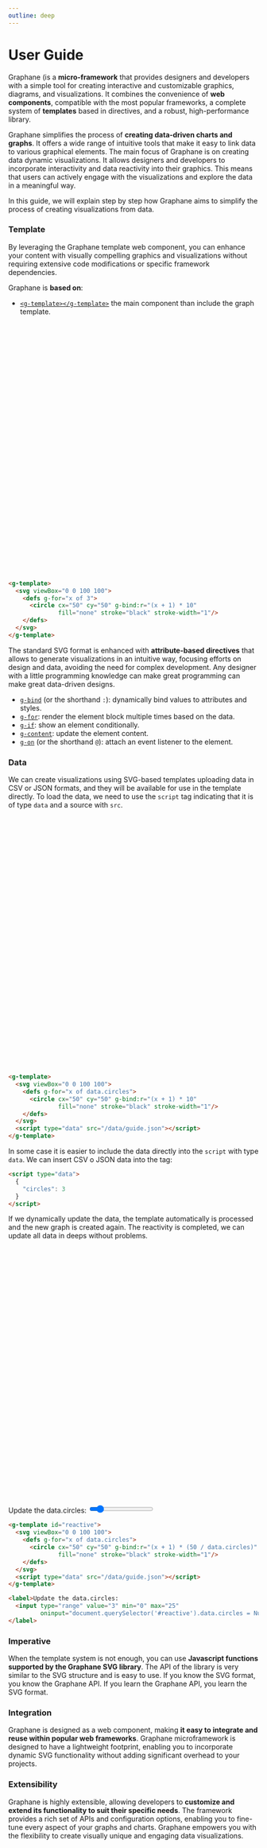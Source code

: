 ```yaml
---
outline: deep
---
```


# User Guide

Graphane (is a **micro-framework** that provides designers and developers with a simple tool for
creating interactive and customizable graphics, diagrams, and visualizations. It combines the
convenience of **web components**, compatible with the most popular frameworks, a complete system of
**templates** based in directives, and a robust, high-performance library.

Graphane simplifies the process of **creating data-driven charts and graphs**. It offers a wide
range of intuitive tools that make it easy to link data to various graphical elements. The main
focus of Graphane is on creating data dynamic visualizations. It allows designers and developers to
incorporate interactivity and data reactivity into their graphics. This means that users can
actively engage with the visualizations and explore the data in a meaningful way.

In this guide, we will explain step by step how Graphane aims to simplify the process of creating
visualizations from data.

### Template

By leveraging the Graphane template web component, you can enhance your content with visually
compelling graphics and visualizations without requiring extensive code modifications or specific
framework dependencies.

Graphane is **based on**:

- [`<g-template></g-template>`](./components) the main component than include the graph template.

<g-template>
  <svg viewBox="0 0 100 100">
    <defs g-for="x of 3">
       <circle cx="50" cy="50" g-bind:r="(x + 1) * 10" 
               fill="none" stroke="black" stroke-width="1"/>
    </defs>
  </svg>
</g-template>

```html
<g-template>
  <svg viewBox="0 0 100 100">
    <defs g-for="x of 3">
      <circle cx="50" cy="50" g-bind:r="(x + 1) * 10"
              fill="none" stroke="black" stroke-width="1"/>
    </defs>
  </svg>
</g-template>
```

The standard SVG format is enhanced with **attribute-based directives** that allows to generate
visualizations in an intuitive way, focusing efforts on design and data, avoiding the need for
complex development. Any designer with a little programming knowledge can make great programming can
make great data-driven designs.

- [`g-bind`](./templating/binding) (or the shorthand `:`): dynamically bind values to attributes and
  styles.
- [`g-for`](./templating/lists): render the element block multiple times based on the data.
- [`g-if`](./templating/conditional): show an element conditionally.
- [`g-content`](./templating/content): update the element content.
- [`g-on`](./templating/events) (or the shorthand `@`): attach an event listener to the element.

### Data

We can create visualizations using SVG-based templates uploading data in CSV or JSON formats, and
they will be available for use in the template directly. To load the data, we need to use the
`script` tag indicating that it is of type `data` and a source with `src`.

<g-template>
  <svg viewBox="0 0 100 100">
    <defs g-for="x of data.circles">
       <circle cx="50" cy="50" g-bind:r="(x + 1) * 10" 
               fill="none" stroke="black" stroke-width="1"/>
    </defs>
  </svg>
  <g-script type="data" src="/data/guide.json"></g-script>
</g-template>

```html
<g-template>
  <svg viewBox="0 0 100 100">
    <defs g-for="x of data.circles">
      <circle cx="50" cy="50" g-bind:r="(x + 1) * 10"
              fill="none" stroke="black" stroke-width="1"/>
    </defs>
  </svg>
  <script type="data" src="/data/guide.json"></script>
</g-template>
```

In some case it is easier to include the data directly into the `script` with type `data`. We can
insert CSV o JSON data into the tag:

```html
<script type="data">
  {
    "circles": 3
  }
</script>
```

If we dynamically update the data, the template automatically is processed and the new graph is
created again. The reactivity is completed, we can update all data in deeps without problems.

<g-template id="reactive">
  <svg viewBox="0 0 100 100">
    <defs g-for="x of data.circles">
      <circle cx="50" cy="50" g-bind:r="(x + 1) * (48 / data.circles)"
               fill="none" stroke="black" stroke-width="1"/>
    </defs>
  </svg>
  <g-script type="data" src="/data/guide.json"></g-script>
</g-template>

<label>Update the data.circles:
<input type="range" value="3" min="0" max="25"
oninput="document.querySelector('#reactive').data.circles = Number(this.value)">
</label>

```html
<g-template id="reactive">
  <svg viewBox="0 0 100 100">
    <defs g-for="x of data.circles">
      <circle cx="50" cy="50" g-bind:r="(x + 1) * (50 / data.circles)"
              fill="none" stroke="black" stroke-width="1"/>
    </defs>
  </svg>
  <script type="data" src="/data/guide.json"></script>
</g-template>
```

```html
<label>Update the data.circles:
  <input type="range" value="3" min="0" max="25"
         oninput="document.querySelector('#reactive').data.circles = Number(this.value)">
</label>
```

### Imperative

When the template system is not enough, you can use **Javascript functions supported by the Graphane
SVG library**. The API of the library is very similar to the SVG structure and is easy to use. If
you know the SVG format, you know the Graphane API. If you learn the Graphane API, you learn the SVG
format.

### Integration

Graphane is designed as a web component, making **it easy to integrate and reuse within popular web
frameworks**. Graphane microframework is designed to have a lightweight footprint, enabling you to
incorporate dynamic SVG functionality without adding significant overhead to your projects.

### Extensibility

Graphane is highly extensible, allowing developers to **customize and extend its functionality to
suit their specific needs**. The framework provides a rich set of APIs and configuration options,
enabling you to fine-tune every aspect of your graphs and charts. Graphane empowers you with the
flexibility to create visually unique and engaging data visualizations.

